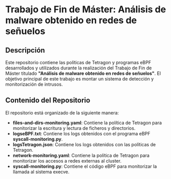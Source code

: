 # Trabajo de Fin de Máster: Análisis de malware obtenido en redes de señuelos

## Descripción

Este repositorio contiene las políticas de Tetragon y programas eBPF desarrollados y utilizados durante la realización del Trabajo de Fin de Máster titulado **"Análisis de malware obtenido en redes de señuelos"**. El objetivo principal de este trabajo es montar un sistema de detección y monitorización de intrusos.

## Contenido del Repositorio

El repositorio está organizado de la siguiente manera:

- **files-and-dirs-monitoring.yaml**: Contiene la política de Tetragon para monitorizar la escritura y lectura de ficheros y directorios.
- **logseBPF.txt**: Contiene los logs obtenidos con el programa eBPF **syscall-monitoring.py**.
- **logsTetragon.json**: Contiene los logs obtenidos con las políticas de Tetragon.
- **network-monitoring.yaml**: Contiene la política de Tetragon para monitorizar los accesos a redes externas al cluster.
- **syscall-monitoring.py**: Contiene el código eBPF para monitorizar la llamada al sistema execve.
